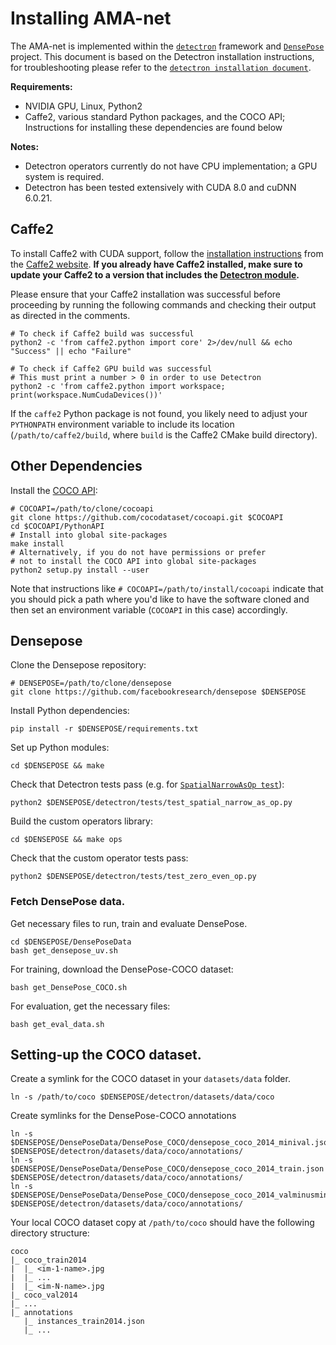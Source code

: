 # Installing AMA-net

The AMA-net is implemented within the [`detectron`](https://github.com/facebookresearch/Detectron) framework and [`DensePose`](https://github.com/facebookresearch/Densepose) project. This document is based on the Detectron installation instructions, for troubleshooting please refer to the [`detectron installation document`](https://github.com/facebookresearch/Detectron/blob/master/INSTALL.md).

**Requirements:**

- NVIDIA GPU, Linux, Python2
- Caffe2, various standard Python packages, and the COCO API; Instructions for installing these dependencies are found below

**Notes:**

- Detectron operators currently do not have CPU implementation; a GPU system is required.
- Detectron has been tested extensively with CUDA 8.0 and cuDNN 6.0.21.

## Caffe2

To install Caffe2 with CUDA support, follow the [installation instructions](https://caffe2.ai/docs/getting-started.html) from the [Caffe2 website](https://caffe2.ai/). **If you already have Caffe2 installed, make sure to update your Caffe2 to a version that includes the [Detectron module](https://github.com/caffe2/caffe2/tree/master/modules/detectron).**

Please ensure that your Caffe2 installation was successful before proceeding by running the following commands and checking their output as directed in the comments.

```
# To check if Caffe2 build was successful
python2 -c 'from caffe2.python import core' 2>/dev/null && echo "Success" || echo "Failure"

# To check if Caffe2 GPU build was successful
# This must print a number > 0 in order to use Detectron
python2 -c 'from caffe2.python import workspace; print(workspace.NumCudaDevices())'
```

If the `caffe2` Python package is not found, you likely need to adjust your `PYTHONPATH` environment variable to include its location (`/path/to/caffe2/build`, where `build` is the Caffe2 CMake build directory).

## Other Dependencies

Install the [COCO API](https://github.com/cocodataset/cocoapi):

```
# COCOAPI=/path/to/clone/cocoapi
git clone https://github.com/cocodataset/cocoapi.git $COCOAPI
cd $COCOAPI/PythonAPI
# Install into global site-packages
make install
# Alternatively, if you do not have permissions or prefer
# not to install the COCO API into global site-packages
python2 setup.py install --user
```

Note that instructions like `# COCOAPI=/path/to/install/cocoapi` indicate that you should pick a path where you'd like to have the software cloned and then set an environment variable (`COCOAPI` in this case) accordingly.

## Densepose

Clone the Densepose repository:

```
# DENSEPOSE=/path/to/clone/densepose
git clone https://github.com/facebookresearch/densepose $DENSEPOSE
```

Install Python dependencies:

```
pip install -r $DENSEPOSE/requirements.txt
```

Set up Python modules:

```
cd $DENSEPOSE && make
```

Check that Detectron tests pass (e.g. for [`SpatialNarrowAsOp test`](tests/test_spatial_narrow_as_op.py)):

```
python2 $DENSEPOSE/detectron/tests/test_spatial_narrow_as_op.py
```

Build the custom operators library:

```
cd $DENSEPOSE && make ops
```

Check that the custom operator tests pass:

```
python2 $DENSEPOSE/detectron/tests/test_zero_even_op.py
```
### Fetch DensePose data.
Get necessary files to run, train and evaluate DensePose.
```
cd $DENSEPOSE/DensePoseData
bash get_densepose_uv.sh
```
For training, download the DensePose-COCO dataset:
```
bash get_DensePose_COCO.sh
```
For evaluation, get the necessary files:
```
bash get_eval_data.sh
```
## Setting-up the COCO dataset.

Create a symlink for the COCO dataset in your `datasets/data` folder.
```
ln -s /path/to/coco $DENSEPOSE/detectron/datasets/data/coco
```

Create symlinks for the DensePose-COCO annotations

```
ln -s $DENSEPOSE/DensePoseData/DensePose_COCO/densepose_coco_2014_minival.json $DENSEPOSE/detectron/datasets/data/coco/annotations/
ln -s $DENSEPOSE/DensePoseData/DensePose_COCO/densepose_coco_2014_train.json $DENSEPOSE/detectron/datasets/data/coco/annotations/
ln -s $DENSEPOSE/DensePoseData/DensePose_COCO/densepose_coco_2014_valminusminival.json $DENSEPOSE/detectron/datasets/data/coco/annotations/
```

Your local COCO dataset copy at `/path/to/coco` should have the following directory structure:

```
coco
|_ coco_train2014
|  |_ <im-1-name>.jpg
|  |_ ...
|  |_ <im-N-name>.jpg
|_ coco_val2014
|_ ...
|_ annotations
   |_ instances_train2014.json
   |_ ...
```


